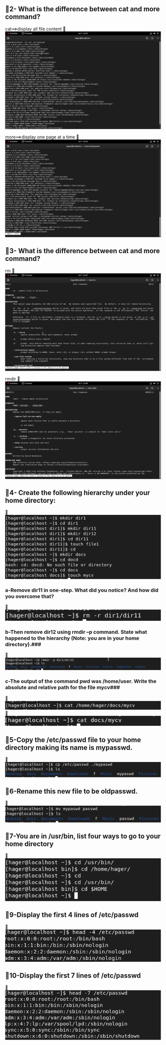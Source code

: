 ## **📌2- What is the difference between cat and more command?** 
cat==>display all file content
📸![Alt text](assets/pic1.png)

more==>display one page at a time
📸![Alt text](assets/pic2.png)

## **📌3- What is the difference between cat and more command?** 
rm
📸![Alt text](assets/pic3.png)

rmdir
📸![Alt text](assets/pic4.png)

## **📌4- Create the following hierarchy under your home directory:** 
📸![Alt text](assets/pic5.png)

### a-Remove dir11 in one-step. What did you notice? And how did you overcome that? ###
📸![Alt text](assets/pic6.png)

### b-Then remove dir12 using rmdir –p command. State what happened to the hierarchy (Note: you are in your home directory).###
📸![Alt text](assets/pic7.png)

### c-The output of the command pwd was /home/user. Write the absolute and relative path for the file mycv###
📸![Alt text](assets/pic8.png)
📸![Alt text](assets/pic9.png)

## **📌5-Copy the /etc/passwd file to your home directory making its name is mypasswd.** 
📸![Alt text](assets/pic10.png)

## **📌6-Rename this new file to be oldpasswd.** 
📸![Alt text](assets/pic11.png)

## **📌7-You are in /usr/bin, list four ways to go to your home directory** 
📸![Alt text](assets/pic12.png)

## **📌9-Display the first 4 lines of /etc/passwd** 
📸![Alt text](assets/pic14.png)

## **📌10-Display the first 7 lines of /etc/passwd** 
📸![Alt text](assets/pic13.png)